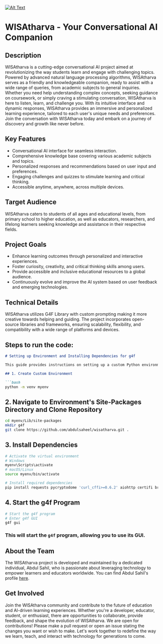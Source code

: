 [![Alt Text]((https://i.ibb.co/2jhw6xS/WISAtharva-logos-transparent.png))](https://chat.atharvadsc.in)


# WISAtharva - Your Conversational AI Companion

## Description
WISAtharva is a cutting-edge conversational AI project aimed at revolutionizing the way students learn and engage with challenging topics. Powered by advanced natural language processing algorithms, WISAtharva serves as a friendly and knowledgeable companion, ready to assist with a wide range of queries, from academic subjects to general inquiries. Whether you need help understanding complex concepts, seeking guidance on coursework, or simply craving a stimulating conversation, WISAtharva is here to listen, learn, and challenge you. With its intuitive interface and dynamic responses, WISAtharva provides an immersive and personalized learning experience, tailored to each user's unique needs and preferences. Join the conversation with WISAtharva today and embark on a journey of discovery and growth like never before.

## Key Features
- Conversational AI interface for seamless interaction.
- Comprehensive knowledge base covering various academic subjects and topics.
- Personalized responses and recommendations based on user input and preferences.
- Engaging challenges and quizzes to stimulate learning and critical thinking.
- Accessible anytime, anywhere, across multiple devices.

## Target Audience
WISAtharva caters to students of all ages and educational levels, from primary school to higher education, as well as educators, researchers, and lifelong learners seeking knowledge and assistance in their respective fields.

## Project Goals
- Enhance learning outcomes through personalized and interactive experiences.
- Foster curiosity, creativity, and critical thinking skills among users.
- Provide accessible and inclusive educational resources to a global audience.
- Continuously evolve and improve the AI system based on user feedback and emerging technologies.

## Technical Details
WISAtharva utilizes G4F Library with custom prompting making it more creative towards helping and guiding. The project incorporates open-source libraries and frameworks, ensuring scalability, flexibility, and compatibility with a wide range of platforms and devices.

## Steps to run the code:


```markdown
# Setting up Environment and Installing Dependencies for g4f

This guide provides instructions on setting up a custom Python environment named `myenv`, installing necessary dependencies, and running the `g4f` program.

## 1. Create Custom Environment

```bash
python -m venv myenv
```

## 2. Navigate to Environment's Site-Packages Directory and Clone Repository

```bash
cd myenv/Lib/site-packages
mkdir g4f
git clone https://github.com/abdulsaheel/wisatharva.git .
```

## 3. Install Dependencies

```bash
# Activate the virtual environment
# Windows
myenv\Scripts\activate
# macOS/Linux
source myenv/bin/activate

# Install required dependencies
pip install requests pycryptodome 'curl_cffi>=0.6.2' aiohttp certifi browser_cookie3 PyExecJS 'duckduckgo-search>=5.0' nest_asyncio werkzeug loguru pillow platformdirs fastapi uvicorn flask brotli beautifulsoup4 aiohttp_socks pywebview plyer cryptography nodriver googlesearch-python
```

## 4. Start the g4f Program

```bash
# Start the g4f program
# Enter g4f GUI
g4f gui
```

### This will start the `g4f` program, allowing you to use its GUI.



## About the Team
The WISAtharva project is developed and maintained by a dedicated individual, Abdul Sahil, who is passionate about leveraging technology to empower learners and educators worldwide. You can find Abdul Sahil's profile [here](https://github.com/abdulsaheel). 

## Get Involved
Join the WISAtharva community and contribute to the future of education and AI-driven learning experiences. Whether you're a developer, educator, student, or enthusiast, there are opportunities to collaborate, provide feedback, and shape the evolution of WISAtharva. We are open for contributions! Please make a pull request or open an issue stating the changes you want or wish to make. Let's work together to redefine the way we learn, teach, and interact with technology for generations to come.

